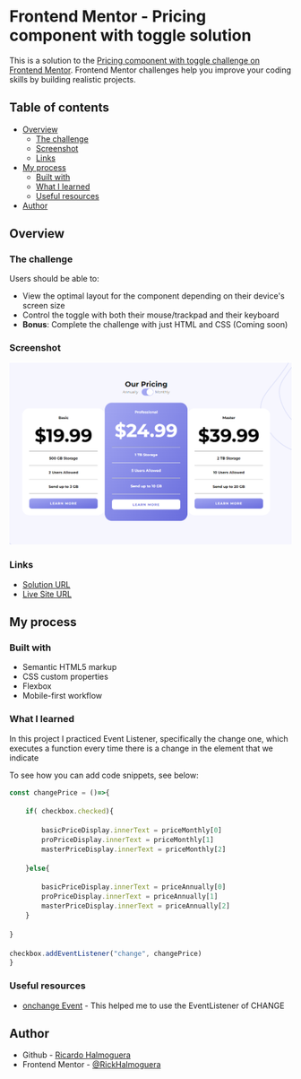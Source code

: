 # Frontend Mentor - Pricing component with toggle solution

This is a solution to the [Pricing component with toggle challenge on Frontend Mentor](https://www.frontendmentor.io/challenges/pricing-component-with-toggle-8vPwRMIC). Frontend Mentor challenges help you improve your coding skills by building realistic projects. 

## Table of contents

- [Overview](#overview)
  - [The challenge](#the-challenge)
  - [Screenshot](#screenshot)
  - [Links](#links)
- [My process](#my-process)
  - [Built with](#built-with)
  - [What I learned](#what-i-learned)
  - [Useful resources](#useful-resources)
- [Author](#author)


## Overview

### The challenge

Users should be able to:

- View the optimal layout for the component depending on their device's screen size
- Control the toggle with both their mouse/trackpad and their keyboard
- **Bonus**: Complete the challenge with just HTML and CSS (Coming soon)

### Screenshot

![](./images/screenshot.png)



### Links

- [Solution URL](https://www.frontendmentor.io/solutions/price-component-with-vanilla-js-V_M_2Bmxha)
- [Live Site URL](https://rickhalmoguera.github.io/Pricing-component/)

## My process

### Built with

- Semantic HTML5 markup
- CSS custom properties
- Flexbox
- Mobile-first workflow

### What I learned

In this project I practiced Event Listener, specifically the change one, which executes a function every time there is a change in the element that we indicate

To see how you can add code snippets, see below:


```js
const changePrice = ()=>{

    if( checkbox.checked){

        basicPriceDisplay.innerText = priceMonthly[0]
        proPriceDisplay.innerText = priceMonthly[1]
        masterPriceDisplay.innerText = priceMonthly[2]
    
    }else{
    
        basicPriceDisplay.innerText = priceAnnually[0]
        proPriceDisplay.innerText = priceAnnually[1]
        masterPriceDisplay.innerText = priceAnnually[2]
    }

}

checkbox.addEventListener("change", changePrice)
}
```

### Useful resources

- [onchange Event](https://www.w3schools.com/jsref/event_onchange.asp) - This helped me to use the EventListener of CHANGE

## Author

- Github - [Ricardo Halmoguera](https://github.com/RickHalmoguera)
- Frontend Mentor - [@RickHalmoguera](https://www.frontendmentor.io/profile/RickHalmoguera)

